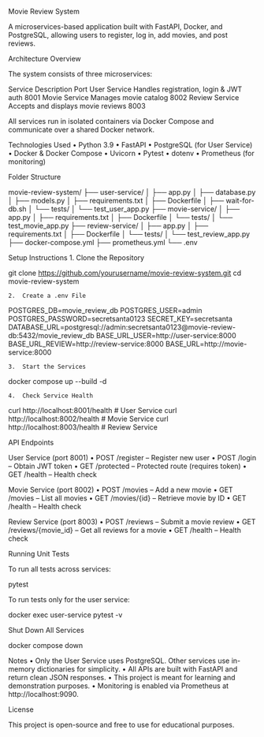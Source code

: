 Movie Review System

A microservices-based application built with FastAPI, Docker, and PostgreSQL, allowing users to register, log in, add movies, and post reviews.

Architecture Overview

The system consists of three microservices:

Service	Description	Port
User Service	Handles registration, login & JWT auth	8001
Movie Service	Manages movie catalog	8002
Review Service	Accepts and displays movie reviews	8003

All services run in isolated containers via Docker Compose and communicate over a shared Docker network.

Technologies Used
	•	Python 3.9
	•	FastAPI
	•	PostgreSQL (for User Service)
	•	Docker & Docker Compose
	•	Uvicorn
	•	Pytest
	•	dotenv
	•	Prometheus (for monitoring)

Folder Structure

movie-review-system/
├── user-service/
│   ├── app.py
│   ├── database.py
│   ├── models.py
│   ├── requirements.txt
│   ├── Dockerfile
│   ├── wait-for-db.sh
│   └── tests/
│       └── test_user_app.py
├── movie-service/
│   ├── app.py
│   ├── requirements.txt
│   ├── Dockerfile
│   └── tests/
│       └── test_movie_app.py
├── review-service/
│   ├── app.py
│   ├── requirements.txt
│   ├── Dockerfile
│   └── tests/
│       └── test_review_app.py
├── docker-compose.yml
├── prometheus.yml
└── .env

Setup Instructions
	1.	Clone the Repository

git clone https://github.com/yourusername/movie-review-system.git
cd movie-review-system

	2.	Create a .env File

POSTGRES_DB=movie_review_db
POSTGRES_USER=admin
POSTGRES_PASSWORD=secretsanta0123
SECRET_KEY=secretsanta
DATABASE_URL=postgresql://admin:secretsanta0123@movie-review-db:5432/movie_review_db
BASE_URL_USER=http://user-service:8000
BASE_URL_REVIEW=http://review-service:8000
BASE_URL=http://movie-service:8000

	3.	Start the Services

docker compose up --build -d

	4.	Check Service Health

curl http://localhost:8001/health   # User Service
curl http://localhost:8002/health   # Movie Service
curl http://localhost:8003/health   # Review Service

API Endpoints

User Service (port 8001)
	•	POST /register – Register new user
	•	POST /login – Obtain JWT token
	•	GET /protected – Protected route (requires token)
	•	GET /health – Health check

Movie Service (port 8002)
	•	POST /movies – Add a new movie
	•	GET /movies – List all movies
	•	GET /movies/{id} – Retrieve movie by ID
	•	GET /health – Health check

Review Service (port 8003)
	•	POST /reviews – Submit a movie review
	•	GET /reviews/{movie_id} – Get all reviews for a movie
	•	GET /health – Health check

Running Unit Tests

To run all tests across services:

pytest

To run tests only for the user service:

docker exec user-service pytest -v

Shut Down All Services

docker compose down

Notes
	•	Only the User Service uses PostgreSQL. Other services use in-memory dictionaries for simplicity.
	•	All APIs are built with FastAPI and return clean JSON responses.
	•	This project is meant for learning and demonstration purposes.
	•	Monitoring is enabled via Prometheus at http://localhost:9090.

License

This project is open-source and free to use for educational purposes.
